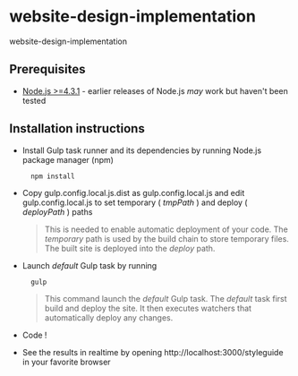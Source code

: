 website-design-implementation
==================

website-design-implementation

## Prerequisites

* [Node.js >=4.3.1](https://nodejs.org) - earlier releases of Node.js *may* work but haven't been tested

## Installation instructions

* Install Gulp task runner and its dependencies by running Node.js package manager (npm)

        npm install

* Copy gulp.config.local.js.dist as gulp.config.local.js and edit gulp.config.local.js to set temporary ( *tmpPath* ) and deploy ( *deployPath* ) paths

    >This is needed to enable automatic deployment of your code.
    >The *temporary* path is used by the build chain to store temporary files.
    >The built site is deployed into the *deploy* path.

* Launch *default* Gulp task by running

        gulp

    >This command launch the *default* Gulp task.
    >The *default* task first build and deploy the site.
    >It then executes watchers that automatically deploy any changes.

* Code !

* See the results in realtime by opening http://localhost:3000/styleguide in your favorite browser